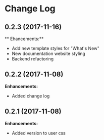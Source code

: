 # Change Log

## 0.2.3 (2017-11-16)

** Ehancements:**

- Add new template styles for "What's New"
- New documentation website styling
- Backend refactoring

## 0.2.2 (2017-11-08)

**Enhancements:**

- Added change log

## 0.2.1 (2017-11-08)

**Enhancements:**

- Added version to user css
